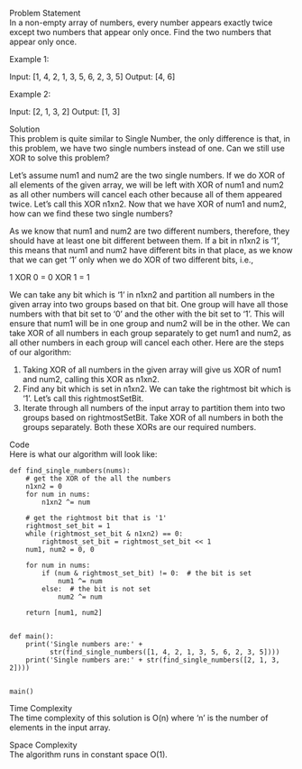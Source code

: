 Problem Statement \
In a non-empty array of numbers, every number appears exactly twice except two numbers that appear only once. Find the two numbers that appear only once.

Example 1:

Input: [1, 4, 2, 1, 3, 5, 6, 2, 3, 5]
Output: [4, 6]

Example 2:

Input: [2, 1, 3, 2]
Output: [1, 3]

Solution \
This problem is quite similar to Single Number, the only difference is that, in this problem, we have two single numbers instead of one. Can we still use XOR to solve this problem?

Let’s assume num1 and num2 are the two single numbers. If we do XOR of all elements of the given array, we will be left with XOR of num1 and num2 as all other numbers will cancel each other because all of them appeared twice. Let’s call this XOR n1xn2. Now that we have XOR of num1 and num2, how can we find these two single numbers?

As we know that num1 and num2 are two different numbers, therefore, they should have at least one bit different between them. If a bit in n1xn2 is ‘1’, this means that num1 and num2 have different bits in that place, as we know that we can get ‘1’ only when we do XOR of two different bits, i.e.,

1 XOR 0 = 0 XOR 1 = 1

We can take any bit which is ‘1’ in n1xn2 and partition all numbers in the given array into two groups based on that bit. One group will have all those numbers with that bit set to ‘0’ and the other with the bit set to ‘1’. This will ensure that num1 will be in one group and num2 will be in the other. We can take XOR of all numbers in each group separately to get num1 and num2, as all other numbers in each group will cancel each other. Here are the steps of our algorithm:

1. Taking XOR of all numbers in the given array will give us XOR of num1 and num2, calling this XOR as n1xn2.
2. Find any bit which is set in n1xn2. We can take the rightmost bit which is ‘1’. Let’s call this rightmostSetBit.
3. Iterate through all numbers of the input array to partition them into two groups based on rightmostSetBit. Take XOR of all numbers in both the groups separately. Both these XORs are our required numbers.

Code \
Here is what our algorithm will look like:
```
def find_single_numbers(nums):
    # get the XOR of the all the numbers
    n1xn2 = 0
    for num in nums:
        n1xn2 ^= num

    # get the rightmost bit that is '1'
    rightmost_set_bit = 1
    while (rightmost_set_bit & n1xn2) == 0:
        rightmost_set_bit = rightmost_set_bit << 1
    num1, num2 = 0, 0

    for num in nums:
        if (num & rightmost_set_bit) != 0:  # the bit is set
            num1 ^= num
        else:  # the bit is not set
            num2 ^= num

    return [num1, num2]


def main():
    print('Single numbers are:' +
          str(find_single_numbers([1, 4, 2, 1, 3, 5, 6, 2, 3, 5])))
    print('Single numbers are:' + str(find_single_numbers([2, 1, 3, 2])))


main()
```

Time Complexity \
The time complexity of this solution is O(n) where ‘n’ is the number of elements in the input array.

Space Complexity \
The algorithm runs in constant space O(1).